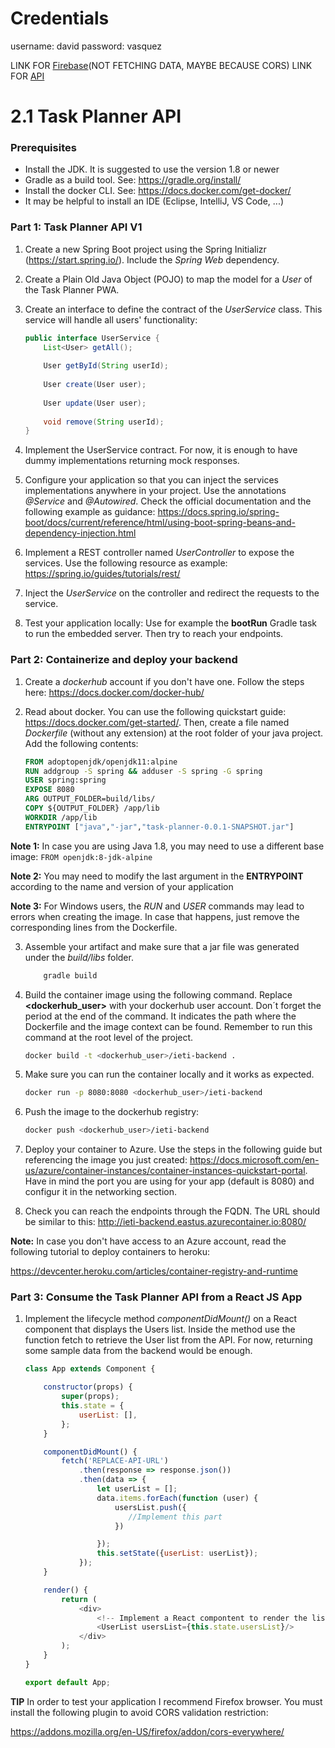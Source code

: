 # Credentials
username: david
password: vasquez


LINK FOR [Firebase](https://task-planner-25eff.web.app/usersList)(NOT FETCHING DATA, MAYBE BECAUSE CORS)
LINK FOR [API](http://ieti-lab6.southcentralus.azurecontainer.io:8080/users)

# 2.1 Task Planner API

### Prerequisites
- Install the JDK. It is suggested to use the version 1.8 or newer
- Gradle as a build tool. See: https://gradle.org/install/
- Install the docker CLI. See: https://docs.docker.com/get-docker/
- It may be helpful to install an IDE (Eclipse, IntelliJ, VS Code, ...)

### Part 1: Task Planner API V1
1. Create a new Spring Boot project using the Spring Initializr (https://start.spring.io/). Include the *Spring Web* dependency.

2. Create a Plain Old Java Object (POJO) to map the model for a *User* of the Task Planner PWA.

3. Create an interface to define the contract of the *UserService* class. This service will handle all users' functionality:
    ```java
   public interface UserService {
        List<User> getAll();
        
        User getById(String userId);
        
        User create(User user);
        
        User update(User user);
        
        void remove(String userId);
    }
    ```

4. Implement the UserService contract. For now, it is enough to have dummy implementations returning mock responses.

5. Configure your application so that you can inject the services implementations anywhere in your project. Use the annotations *@Service* and *@Autowired*. Check the official documentation and the following example as guidance:
https://docs.spring.io/spring-boot/docs/current/reference/html/using-boot-spring-beans-and-dependency-injection.html

6. Implement a REST controller named *UserController* to expose the services. Use the following resource as example:
https://spring.io/guides/tutorials/rest/

7. Inject the *UserService* on the controller and redirect the requests to the service.

8. Test your application locally: Use for example the __bootRun__ Gradle task to run the embedded server. Then try to reach your endpoints. 

### Part 2: Containerize and deploy your backend

1. Create a *dockerhub* account if you don't have one. Follow the steps here: https://docs.docker.com/docker-hub/

2. Read about docker. You can use the following quickstart guide: https://docs.docker.com/get-started/. Then, create a file named *Dockerfile* (without any extension) at the root folder of your java project. Add the following contents:
    ```Dockerfile
    FROM adoptopenjdk/openjdk11:alpine
    RUN addgroup -S spring && adduser -S spring -G spring
    USER spring:spring
    EXPOSE 8080
    ARG OUTPUT_FOLDER=build/libs/
    COPY ${OUTPUT_FOLDER} /app/lib
    WORKDIR /app/lib
    ENTRYPOINT ["java","-jar","task-planner-0.0.1-SNAPSHOT.jar"]
    ```
__Note 1:__ In case you are using Java 1.8, you may need to use a different base image: ```FROM openjdk:8-jdk-alpine```

__Note 2:__ You may need to modify the last argument in the __ENTRYPOINT__ according to the name and version of your application

__Note 3:__ For Windows users, the *RUN* and *USER* commands may lead to errors when creating the image. In case that happens, just remove the corresponding lines from the Dockerfile.

3. Assemble your artifact and make sure that a jar file was generated under the *build/libs* folder.

    ```bash
        gradle build
    ```

4. Build the container image using the following command. Replace __<dockerhub_user>__ with your dockerhub user account. Don´t forget the period at the end of the command. It indicates the path where the Dockerfile and the image context can be found. Remember to run this command at the root level of the project.

    ```bash
    docker build -t <dockerhub_user>/ieti-backend .
    ```

5. Make sure you can run the container locally and it works as expected.

    ```bash
    docker run -p 8080:8080 <dockerhub_user>/ieti-backend
    ```

6. Push the image to the dockerhub registry:

    ```bash
    docker push <dockerhub_user>/ieti-backend
    ```

7. Deploy your container to Azure. Use the steps in the following guide but referencing the image you just created:
https://docs.microsoft.com/en-us/azure/container-instances/container-instances-quickstart-portal. Have in mind the port you are using for your app (default is 8080) and configur it in the networking section.

8. Check you can reach the endpoints through the FQDN. The URL should be similar to this: http://ieti-backend.eastus.azurecontainer.io:8080/

__Note:__ In case you don't have access to an Azure account, read the following tutorial to deploy containers to heroku:

https://devcenter.heroku.com/articles/container-registry-and-runtime

### Part 3: Consume the Task Planner API from a React JS App

1. Implement the lifecycle method *componentDidMount()* on a React component that displays the Users list. Inside the method use the function fetch to retrieve the User list from the API. For now, returning some sample data from the backend would be enough.
    ```javascript
    class App extends Component {
    
        constructor(props) {
            super(props);
            this.state = {
                userList: [],
            };
        }

        componentDidMount() {
            fetch('REPLACE-API-URL')
                .then(response => response.json())
                .then(data => {
                    let userList = [];
                    data.items.forEach(function (user) {
                        usersList.push({
                           //Implement this part
                        })
    
                    });
                    this.setState({userList: userList});
                });
        }

        render() {
            return (
                <div>
                    <!-- Implement a React compontent to render the list -->
                    <UserList usersList={this.state.usersList}/>
                </div>
            );
        }
    }

    export default App;
    ```

__TIP__ In order to test your application I recommend Firefox browser. You must install the following plugin to avoid CORS validation restriction:

 https://addons.mozilla.org/en-US/firefox/addon/cors-everywhere/